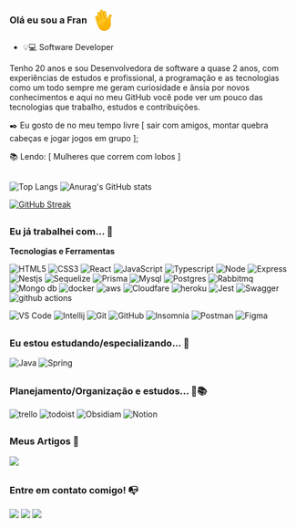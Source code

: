 ### Olá eu sou a Fran <img align="center" alt="hand" height="40" width="40" src="./1f44b.gif">
- 💡💻 Software Developer

  
Tenho 20 anos e sou Desenvolvedora de software a quase 2 anos, com experiências de estudos e profissional, a programação e as tecnologias como um todo sempre me geram curiosidade e ânsia por novos conhecimentos e aqui no meu GitHub você pode ver um pouco das tecnologias que trabalho, estudos e contribuições.



✒️ Eu gosto de no meu tempo livre [ sair com amigos, montar quebra cabeças e jogar jogos em grupo ];

📚 Lendo: [ Mulheres que correm com lobos ]


##
![Top Langs](https://github-readme-stats.vercel.app/api/top-langs/?username=franSborges&layout=compact&langs_count=20&theme=tokyonight)
![Anurag's GitHub stats](https://github-readme-stats.vercel.app/api?username=franSborges&count_private=true&show_icons=true&theme=tokyonight)

[![GitHub Streak](https://github-readme-streak-stats.herokuapp.com?user=franSborges&theme=tokyonight)](https://git.io/streak-stats)
##



### Eu já trabalhei com... 🔧

**Tecnologias e Ferramentas**

![HTML5](https://img.shields.io/badge/html5-%23E34F26.svg?style=for-the-badge&logo=html5&logoColor=white)
![CSS3](https://img.shields.io/badge/css3-%231572B6.svg?style=for-the-badge&logo=css3&logoColor=white)
![React](https://img.shields.io/badge/react-%2320232a.svg?style=for-the-badge&logo=react&logoColor=%2361DAFB)
![JavaScript](https://img.shields.io/badge/javascript-%23323330.svg?style=for-the-badge&logo=javascript&logoColor=%23F7DF1E)
![Typescript](https://img.shields.io/badge/TypeScript-007ACC?style=for-the-badge&logo=typescript&logoColor=white)
![Node](https://img.shields.io/badge/Node%20js-339933?style=for-the-badge&logo=nodedotjs&logoColor=white)
![Express](https://img.shields.io/badge/Express%20js-000000?style=for-the-badge&logo=express&logoColor=white)
![Nestjs](https://img.shields.io/badge/nestjs-E0234E?style=for-the-badge&logo=nestjs&logoColor=white)
![Sequelize](https://img.shields.io/badge/Sequelize-52B0E7?style=for-the-badge&logo=Sequelize&logoColor=white)
![Prisma](https://img.shields.io/badge/Prisma-3982CE?style=for-the-badge&logo=Prisma&logoColor=white)
![Mysql](https://img.shields.io/badge/MySQL-005C84?style=for-the-badge&logo=mysql&logoColor=white)
![Postgres](https://img.shields.io/badge/PostgreSQL-316192?style=for-the-badge&logo=postgresql&logoColor=white)
![Rabbitmq](https://img.shields.io/badge/rabbitmq-%23FF6600.svg?&style=for-the-badge&logo=rabbitmq&logoColor=white)
![Mongo db](https://img.shields.io/badge/MongoDB-4EA94B?style=for-the-badge&logo=mongodb&logoColor=white)
![docker](https://img.shields.io/badge/Docker-2CA5E0?style=for-the-badge&logo=docker&logoColor=white)
![aws](https://img.shields.io/badge/Amazon_AWS-FF9900?style=for-the-badge&logo=amazonaws&logoColor=white)
![Cloudfare](https://img.shields.io/badge/Cloudflare-F38020?style=for-the-badge&logo=Cloudflare&logoColor=white)
![heroku](https://img.shields.io/badge/Heroku-430098?style=for-the-badge&logo=heroku&logoColor=white)
![Jest](https://img.shields.io/badge/Jest-C21325?style=for-the-badge&logo=jest&logoColor=white)
![Swagger](https://img.shields.io/badge/Swagger-85EA2D?style=for-the-badge&logo=Swagger&logoColor=white)
![github actions](https://img.shields.io/badge/GitHub_Actions-2088FF?style=for-the-badge&logo=github-actions&logoColor=white)

![VS Code](https://img.shields.io/badge/VS%20Code-0078d7.svg?style=for-the-badge&logo=visual-studio-code&logoColor=white)
![Intellij](https://img.shields.io/badge/IntelliJ_IDEA-000000.svg?style=for-the-badge&logo=intellij-idea&logoColor=white)
![Git](https://img.shields.io/badge/git-%23F05033.svg?style=for-the-badge&logo=git&logoColor=white)
![GitHub](https://img.shields.io/badge/github-%23121011.svg?style=for-the-badge&logo=github&logoColor=white)
![Insomnia](https://img.shields.io/badge/Insomnia-5849be?style=for-the-badge&logo=Insomnia&logoColor=white)
![Postman](https://img.shields.io/badge/Postman-FF6C37?style=for-the-badge&logo=Postman&logoColor=white)
![Figma](https://img.shields.io/badge/figma-%23F24E1E.svg?style=for-the-badge&logo=figma&logoColor=white)
##
  
  ### Eu estou estudando/especializando... 🧩

![Java](https://img.shields.io/badge/java-%23ED8B00.svg?style=for-the-badge&logo=openjdk&logoColor=white)
![Spring](https://img.shields.io/badge/Spring_Boot-F2F4F9?style=for-the-badge&logo=spring-boot)
##
 ### Planejamento/Organização e estudos... 📑📚
 ![trello](https://img.shields.io/badge/Trello-0052CC?style=for-the-badge&logo=trello&logoColor=white)
 ![todoist](https://img.shields.io/badge/Todoist-E44332?style=for-the-badge&logo=todoist&logoColor=white)
 ![Obsidiam](https://img.shields.io/badge/Obsidian-483699?style=for-the-badge&logo=Obsidian&logoColor=white)
 ![Notion](https://img.shields.io/badge/Notion-000000?style=for-the-badge&logo=notion&logoColor=white)

##
 ### Meus Artigos 📑
<a href="https://dev.to/fransborges"><img src="https://img.shields.io/badge/dev.to-0A0A0A?style=for-the-badge&logo=devdotto&logoColor=white" target="_blank"></a>

 ##

 ### Entre em contato comigo! 📭
<div> 
  <a href = "mailto:borgesfran497@gmail.com"><img src="https://img.shields.io/badge/-Gmail-%23333?style=for-the-badge&logo=gmail&logoColor=white" target="_blank"></a>
  <a href="https://www.linkedin.com/in/franciele-borges-49886b211/" target="_blank"><img src="https://img.shields.io/badge/-LinkedIn-%230077B5?style=for-the-badge&logo=linkedin&logoColor=white" target="_blank"></a> 
  <a href="https://www.instagram.com/franb0rges.dev" target="_blank"><img src="https://img.shields.io/badge/-Instagram-%23E4405F?style=for-the-badge&logo=instagram&logoColor=white" target="_blank"></a>
</div>
